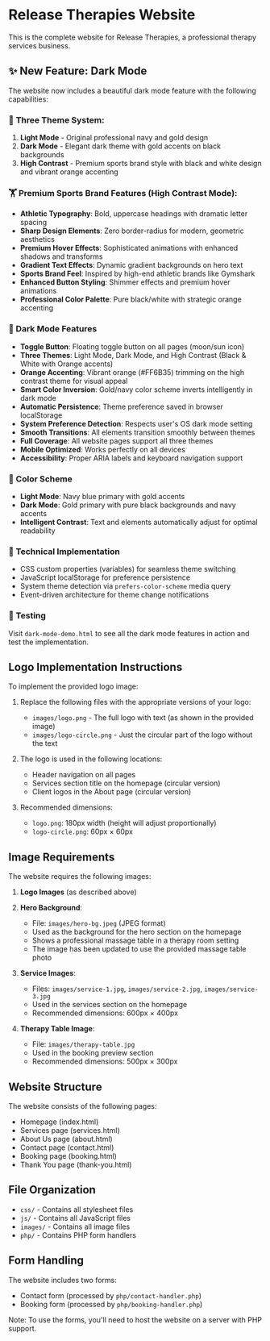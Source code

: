 # Release Therapies Website

This is the complete website for Release Therapies, a professional therapy services business.

## ✨ New Feature: Dark Mode

The website now includes a beautiful dark mode feature with the following capabilities:

### 🎨 **Three Theme System:**
1. **Light Mode** - Original professional navy and gold design
2. **Dark Mode** - Elegant dark theme with gold accents on black backgrounds  
3. **High Contrast** - Premium sports brand style with black and white design and vibrant orange accenting

### 🏋️ **Premium Sports Brand Features (High Contrast Mode):**
- **Athletic Typography**: Bold, uppercase headings with dramatic letter spacing
- **Sharp Design Elements**: Zero border-radius for modern, geometric aesthetics
- **Premium Hover Effects**: Sophisticated animations with enhanced shadows and transforms
- **Gradient Text Effects**: Dynamic gradient backgrounds on hero text
- **Sports Brand Feel**: Inspired by high-end athletic brands like Gymshark
- **Enhanced Button Styling**: Shimmer effects and premium hover animations
- **Professional Color Palette**: Pure black/white with strategic orange accenting

### 🌙 Dark Mode Features
- **Toggle Button**: Floating toggle button on all pages (moon/sun icon)
- **Three Themes**: Light Mode, Dark Mode, and High Contrast (Black & White with Orange accents)
- **Orange Accenting**: Vibrant orange (#FF6B35) trimming on the high contrast theme for visual appeal
- **Smart Color Inversion**: Gold/navy color scheme inverts intelligently in dark mode
- **Automatic Persistence**: Theme preference saved in browser localStorage
- **System Preference Detection**: Respects user's OS dark mode setting
- **Smooth Transitions**: All elements transition smoothly between themes
- **Full Coverage**: All website pages support all three themes
- **Mobile Optimized**: Works perfectly on all devices
- **Accessibility**: Proper ARIA labels and keyboard navigation support

### 🎨 Color Scheme
- **Light Mode**: Navy blue primary with gold accents
- **Dark Mode**: Gold primary with pure black backgrounds and navy accents
- **Intelligent Contrast**: Text and elements automatically adjust for optimal readability

### 🔧 Technical Implementation
- CSS custom properties (variables) for seamless theme switching
- JavaScript localStorage for preference persistence  
- System theme detection via `prefers-color-scheme` media query
- Event-driven architecture for theme change notifications

### 📝 Testing
Visit `dark-mode-demo.html` to see all the dark mode features in action and test the implementation.

## Logo Implementation Instructions

To implement the provided logo image:

1. Replace the following files with the appropriate versions of your logo:

   - `images/logo.png` - The full logo with text (as shown in the provided image)
   - `images/logo-circle.png` - Just the circular part of the logo without the text

2. The logo is used in the following locations:
   - Header navigation on all pages
   - Services section title on the homepage (circular version)
   - Client logos in the About page (circular version)

3. Recommended dimensions:
   - `logo.png`: 180px width (height will adjust proportionally)
   - `logo-circle.png`: 60px × 60px

## Image Requirements

The website requires the following images:

1. **Logo Images** (as described above)

2. **Hero Background**:
   - File: `images/hero-bg.jpeg` (JPEG format)
   - Used as the background for the hero section on the homepage
   - Shows a professional massage table in a therapy room setting
   - The image has been updated to use the provided massage table photo

3. **Service Images**:
   - Files: `images/service-1.jpg`, `images/service-2.jpg`, `images/service-3.jpg`
   - Used in the services section on the homepage
   - Recommended dimensions: 600px × 400px

4. **Therapy Table Image**:
   - File: `images/therapy-table.jpg`
   - Used in the booking preview section
   - Recommended dimensions: 500px × 300px

## Website Structure

The website consists of the following pages:

- Homepage (index.html)
- Services page (services.html)
- About Us page (about.html)
- Contact page (contact.html)
- Booking page (booking.html)
- Thank You page (thank-you.html)

## File Organization

- `css/` - Contains all stylesheet files
- `js/` - Contains all JavaScript files
- `images/` - Contains all image files
- `php/` - Contains PHP form handlers

## Form Handling

The website includes two forms:

- Contact form (processed by `php/contact-handler.php`)
- Booking form (processed by `php/booking-handler.php`)

Note: To use the forms, you'll need to host the website on a server with PHP support.
